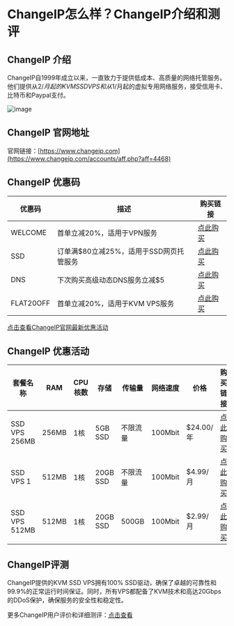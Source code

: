 # ChangeIP怎么样？ChangeIP介绍和测评

## ChangeIP 介绍
ChangeIP自1999年成立以来，一直致力于提供低成本、高质量的网络托管服务。他们提供从$2/月起的KVM SSD VPS和从$1/月起的虚拟专用网络服务，接受信用卡、比特币和Paypal支付。

![image](https://github.com/gfmoika153/ChangeIP/assets/169521110/d99b2df0-6434-4c11-ae50-6b5bb4212b5a)

## ChangeIP 官网地址
官网链接：[https://www.changeip.com](https://www.changeip.com/accounts/aff.php?aff=4468)

## ChangeIP 优惠码
| 优惠码      | 描述                               | 购买链接                                                   |
|----------|----------------------------------|---------------------------------------------------------|
| WELCOME  | 首单立减20%，适用于VPN服务             | [点此购买](https://www.changeip.com/accounts/aff.php?aff=4468&pid=38) |
| SSD      | 订单满$80立减25%，适用于SSD网页托管服务    | [点此购买](https://www.changeip.com/accounts/aff.php?aff=4468&gid=11) |
| DNS      | 下次购买高级动态DNS服务立减$5          | [点此购买](https://www.changeip.com/accounts/aff.php?aff=4468&gid=2)  |
| FLAT20OFF| 首单立减20%，适用于KVM VPS服务        | [点此购买](https://www.changeip.com/accounts/aff.php?aff=4468&gid=9)  |

[点击查看ChangeIP官网最新优惠活动](https://www.changeip.com/accounts/aff.php?aff=4468)

## ChangeIP 优惠活动

| 套餐名称    | RAM | CPU核数 | 存储       | 传输量   | 网络速度  | 价格      | 购买链接                                                   |
|----------|-----|-------|-----------|--------|---------|---------|---------------------------------------------------------|
| SSD VPS 256MB | 256MB | 1核  | 5GB SSD  | 不限流量 | 100Mbit | $24.00/年 | [点此购买](https://www.changeip.com/accounts/aff.php?aff=4468&pid=48) |
| SSD VPS 1   | 512MB | 1核  | 20GB SSD | 不限流量 | 100Mbit | $4.99/月  | [点此购买](https://www.changeip.com/accounts/aff.php?aff=4468&pid=33) |
| SSD VPS 512MB | 512MB | 1核  | 20GB SSD | 500GB  | 100Mbit | $2.99/月  | [点此购买](https://www.changeip.com/accounts/aff.php?aff=4468&pid=67) |

## ChangeIP评测
ChangeIP提供的KVM SSD VPS拥有100% SSD驱动，确保了卓越的可靠性和99.9%的正常运行时间保证。同时，所有VPS都配备了KVM技术和高达20Gbps的DDoS保护，确保服务的安全性和稳定性。

更多ChangeIP用户评价和详细测评：[点击查看](https://www.changeip.com/accounts/aff.php?aff=4468)
